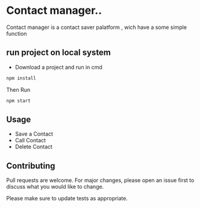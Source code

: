 # Contact manager..

Contact manager is a contact saver palatform , wich have a some simple function 


## run project on local system
* Download a project and run in cmd


```bash
npm install
```


Then Run

```bash
npm start
```

## Usage
* Save a Contact 
* Call Contact
* Delete Contact


## Contributing

Pull requests are welcome. For major changes, please open an issue first
to discuss what you would like to change.

Please make sure to update tests as appropriate.
